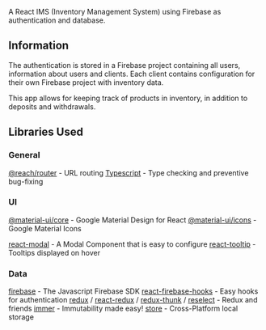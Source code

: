 A React IMS (Inventory Management System) using Firebase as authentication and database.

## Information

The authentication is stored in a Firebase project containing all users, information about users and clients. Each client contains configuration for their own Firebase project with inventory data.

This app allows for keeping track of products in inventory, in addition to deposits and withdrawals.

## Libraries Used

### General
[@reach/router](https://www.npmjs.com/package/@reach/router) - URL routing
[Typescript](https://www.npmjs.com/package/typescript) - Type checking and preventive bug-fixing

### UI
[@material-ui/core](https://www.npmjs.com/package/@material-ui/core) - Google Material Design for React
[@material-ui/icons](https://www.npmjs.com/package/@material-ui/icons) -  Google Material Icons

[react-modal](https://www.npmjs.com/package/react-modal) - A Modal Component that is easy to configure
[react-tooltip](https://www.npmjs.com/package/react-tooltip) - Tooltips displayed on hover

### Data
[firebase](https://www.npmjs.com/package/firebase) - The Javascript Firebase SDK
[react-firebase-hooks](https://www.npmjs.com/package/react-firebase-hooks) - Easy hooks for authentication
[redux](https://www.npmjs.com/package/redux) / [react-redux](https://www.npmjs.com/package/react-redux) / [redux-thunk](https://www.npmjs.com/package/redux-thunk) / [reselect](https://www.npmjs.com/package/reselect) - Redux and friends
[immer](https://www.npmjs.com/package/immer) - Immutability made easy!
[store](https://www.npmjs.com/package/storejs) - Cross-Platform local storage
